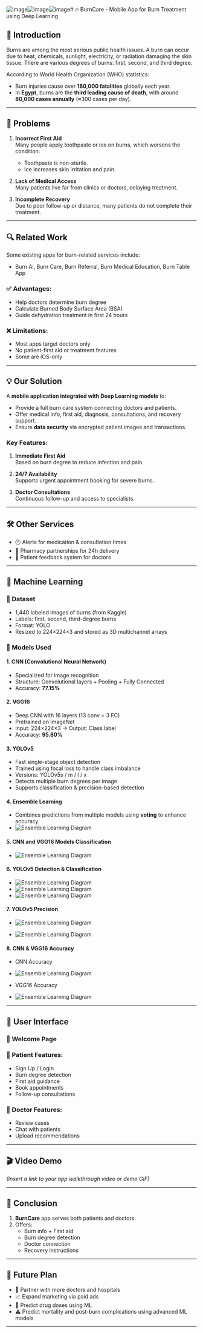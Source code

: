 ![image](https://github.com/user-attachments/assets/6d766a32-efa0-4742-8ba6-8ac0c14c5ad6)![image](https://github.com/user-attachments/assets/a8787330-9d59-4cfd-a92f-d53ca5197df6)![image](https://github.com/user-attachments/assets/d4efcf3c-6501-4b10-bcb2-2455d0c80754)# 🔥 BurnCare - Mobile App for Burn Treatment using Deep Learning

## 🧾 Introduction

Burns are among the most serious public health issues. A burn can occur due to heat, chemicals, sunlight, electricity, or radiation damaging the skin tissue. There are various degrees of burns: first, second, and third degree.

According to World Health Organization (WHO) statistics:
- Burn injuries cause over **180,000 fatalities** globally each year.
- In **Egypt**, burns are the **third leading cause of death**, with around **80,000 cases annually** (≈300 cases per day).

---

## 🚨 Problems

1. **Incorrect First Aid**  
   Many people apply toothpaste or ice on burns, which worsens the condition:
   - Toothpaste is non-sterile.
   - Ice increases skin irritation and pain.

2. **Lack of Medical Access**  
   Many patients live far from clinics or doctors, delaying treatment.

3. **Incomplete Recovery**  
   Due to poor follow-up or distance, many patients do not complete their treatment.

---

## 🔍 Related Work

Some existing apps for burn-related services include:
- Burn Ai, Burn Care, Burn Referral, Burn Medical Education, Burn Table App

### ✅ Advantages:
- Help doctors determine burn degree
- Calculate Burned Body Surface Area (BSA)
- Guide dehydration treatment in first 24 hours

### ❌ Limitations:
- Most apps target doctors only
- No patient-first aid or treatment features
- Some are iOS-only

---

## 💡 Our Solution

A **mobile application integrated with Deep Learning models** to:
- Provide a full burn care system connecting doctors and patients.
- Offer medical info, first aid, diagnosis, consultations, and recovery support.
- Ensure **data security** via encrypted patient images and transactions.

### Key Features:

1. **Immediate First Aid**  
   Based on burn degree to reduce infection and pain.

2. **24/7 Availability**  
   Supports urgent appointment booking for severe burns.

3. **Doctor Consultations**  
   Continuous follow-up and access to specialists.

---

## 🛠️ Other Services

- 🕑 Alerts for medication & consultation times  
- 💊 Pharmacy partnerships for 24h delivery  
- 📝 Patient feedback system for doctors

---

## 🤖 Machine Learning

### 🔹 Dataset
- 1,440 labeled images of burns (from Kaggle)
- Labels: first, second, third-degree burns
- Format: YOLO
- Resized to 224×224×3 and stored as 3D multichannel arrays

### 🔹 Models Used

#### 1. **CNN (Convolutional Neural Network)**
- Specialized for image recognition
- Structure: Convolutional layers + Pooling + Fully Connected
- Accuracy: **77.15%**

#### 2. **VGG16**
- Deep CNN with 16 layers (13 conv + 3 FC)
- Pretrained on ImageNet
- Input: 224×224×3 → Output: Class label
- Accuracy: **95.80%**

#### 3. **YOLOv5**
- Fast single-stage object detection
- Trained using focal loss to handle class imbalance
- Versions: YOLOv5s / m / l / x
- Detects multiple burn degrees per image
- Supports classification & precision-based detection

#### 4. **Ensemble Learning**
- Combines predictions from multiple models using **voting** to enhance accuracy
- ![Ensemble Learning Diagram](./images/ensemble_diagram.png)

#### 5. **CNN and VGG16 Models Classification**

- ![Ensemble Learning Diagram](./images/ensemble_diagram.png)


#### 6. **YOLOv5 Detection & Classification**
- ![Ensemble Learning Diagram](./images/ensemble_diagram.png)
- ![Ensemble Learning Diagram](./images/ensemble_diagram.png)
- ![Ensemble Learning Diagram](./images/ensemble_diagram.png)




#### 7. **YOLOv5 Precision**
- ![Ensemble Learning Diagram](./images/ensemble_diagram.png)

- ![Ensemble Learning Diagram](./images/ensemble_diagram.png)


#### 8. **CNN & VGG16 Accuracy**
- CNN Accuracy
- ![Ensemble Learning Diagram](./images/ensemble_diagram.png)

- VGG16 Accuracy
- ![Ensemble Learning Diagram](./images/ensemble_diagram.png)

  
---

## 📱 User Interface

### 🔹 Welcome Page
### 🔹 Patient Features:
- Sign Up / Login
- Burn degree detection
- First aid guidance
- Book appointments
- Follow-up consultations

### 🔹 Doctor Features:
- Review cases
- Chat with patients
- Upload recommendations

---

## 🎬 Video Demo

*(Insert a link to your app walkthrough video or demo GIF)*

---

## 📌 Conclusion

1. **BurnCare** app serves both patients and doctors.
2. Offers:
   - Burn info + First aid
   - Burn degree detection
   - Doctor connection
   - Recovery instructions

---

## 🚀 Future Plan

- 🤝 Partner with more doctors and hospitals  
- 📈 Expand marketing via paid ads  
- 💊 Predict drug doses using ML  
- ⚠️ Predict mortality and post-burn complications using advanced ML models

---

